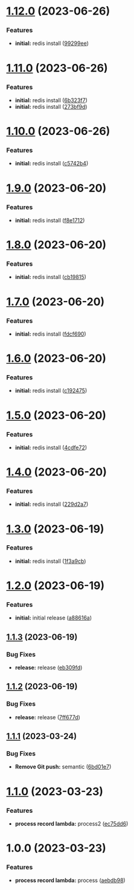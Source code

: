 # [1.12.0](http://bitbucket.org/Adaptavist/module-aws-kinesis-to-sqs/compare/v1.11.0...v1.12.0) (2023-06-26)


### Features

* **initial:** redis install ([99299ee](http://bitbucket.org/Adaptavist/module-aws-kinesis-to-sqs/commits/99299eee3b84f58a19874c286829910bf812826d))

# [1.11.0](http://bitbucket.org/Adaptavist/module-aws-kinesis-to-sqs/compare/v1.10.0...v1.11.0) (2023-06-26)


### Features

* **initial:** redis install ([6b323f7](http://bitbucket.org/Adaptavist/module-aws-kinesis-to-sqs/commits/6b323f743f21cb37fd50b9583d1da6b67ac4c134))
* **initial:** redis install ([273bf9d](http://bitbucket.org/Adaptavist/module-aws-kinesis-to-sqs/commits/273bf9d0cc2d2c3ebda5a4d434fce463f0d6bcd0))

# [1.10.0](http://bitbucket.org/Adaptavist/module-aws-kinesis-to-sqs/compare/v1.9.0...v1.10.0) (2023-06-26)


### Features

* **initial:** redis install ([c5742b4](http://bitbucket.org/Adaptavist/module-aws-kinesis-to-sqs/commits/c5742b4623e024c25070f61f2ba6aa6bc444b06c))

# [1.9.0](http://bitbucket.org/Adaptavist/module-aws-kinesis-to-sqs/compare/v1.8.0...v1.9.0) (2023-06-20)


### Features

* **initial:** redis install ([f8e1712](http://bitbucket.org/Adaptavist/module-aws-kinesis-to-sqs/commits/f8e1712bf3c793df52cfd3f39b33f55a81350218))

# [1.8.0](http://bitbucket.org/Adaptavist/module-aws-kinesis-to-sqs/compare/v1.7.0...v1.8.0) (2023-06-20)


### Features

* **initial:** redis install ([cb19815](http://bitbucket.org/Adaptavist/module-aws-kinesis-to-sqs/commits/cb1981502273d170aa81674f9a8b21f35d564ba4))

# [1.7.0](http://bitbucket.org/Adaptavist/module-aws-kinesis-to-sqs/compare/v1.6.0...v1.7.0) (2023-06-20)


### Features

* **initial:** redis install ([fdcf690](http://bitbucket.org/Adaptavist/module-aws-kinesis-to-sqs/commits/fdcf69088d0488499aa3f90d7110642015aa8037))

# [1.6.0](http://bitbucket.org/Adaptavist/module-aws-kinesis-to-sqs/compare/v1.5.0...v1.6.0) (2023-06-20)


### Features

* **initial:** redis install ([c192475](http://bitbucket.org/Adaptavist/module-aws-kinesis-to-sqs/commits/c192475eb2e007b15e29a78c19b39e66288437fd))

# [1.5.0](http://bitbucket.org/Adaptavist/module-aws-kinesis-to-sqs/compare/v1.4.0...v1.5.0) (2023-06-20)


### Features

* **initial:** redis install ([4cdfe72](http://bitbucket.org/Adaptavist/module-aws-kinesis-to-sqs/commits/4cdfe7218bdfe9e19bc3f11cae3b124f4a3d2903))

# [1.4.0](http://bitbucket.org/Adaptavist/module-aws-kinesis-to-sqs/compare/v1.3.0...v1.4.0) (2023-06-20)


### Features

* **initial:** redis install ([229d2a7](http://bitbucket.org/Adaptavist/module-aws-kinesis-to-sqs/commits/229d2a762036d84125350d3532dc150f80ee2d3e))

# [1.3.0](http://bitbucket.org/Adaptavist/module-aws-kinesis-to-sqs/compare/v1.2.0...v1.3.0) (2023-06-19)


### Features

* **initial:** redis install ([1f3a9cb](http://bitbucket.org/Adaptavist/module-aws-kinesis-to-sqs/commits/1f3a9cba1ba6b2abec31dba18b8817402502c744))

# [1.2.0](http://bitbucket.org/Adaptavist/module-aws-kinesis-to-sqs/compare/v1.1.3...v1.2.0) (2023-06-19)


### Features

* **initial:** initial release ([a88616a](http://bitbucket.org/Adaptavist/module-aws-kinesis-to-sqs/commits/a88616a69056a68ecd843c457e36c7ca27af9f1f))

## [1.1.3](http://bitbucket.org/Adaptavist/module-aws-kinesis-to-sqs/compare/v1.1.2...v1.1.3) (2023-06-19)


### Bug Fixes

* **release:** release ([eb309fd](http://bitbucket.org/Adaptavist/module-aws-kinesis-to-sqs/commits/eb309fd986074810e1e48b54c1942d6141cf7003))

## [1.1.2](http://bitbucket.org/Adaptavist/module-aws-kinesis-to-sqs/compare/v1.1.1...v1.1.2) (2023-06-19)


### Bug Fixes

* **release:** release ([7ff677d](http://bitbucket.org/Adaptavist/module-aws-kinesis-to-sqs/commits/7ff677d0226cf4a95275b35767266f2b8e3c7dc7))

## [1.1.1](http://bitbucket.org/Adaptavist/module-aws-kinesis-to-sqs/compare/v1.1.0...v1.1.1) (2023-03-24)


### Bug Fixes

* **Remove Git push:** semantic ([6bd01e7](http://bitbucket.org/Adaptavist/module-aws-kinesis-to-sqs/commits/6bd01e78692a30c35c4b445b77da61b0f314a04d))

# [1.1.0](http://bitbucket.org/Adaptavist/module-aws-kinesis-to-sqs/compare/v1.0.0...v1.1.0) (2023-03-23)


### Features

* **process record lambda:** process2 ([ec75dd6](http://bitbucket.org/Adaptavist/module-aws-kinesis-to-sqs/commits/ec75dd69b257dd9e6352fd1f7b6ac7c408ecabb4))

# 1.0.0 (2023-03-23)


### Features

* **process record lambda:** process ([aebdb98](http://bitbucket.org/Adaptavist/module-aws-kinesis-to-sqs/commits/aebdb9804d197764c8abeb4a246246bed16959e0))
